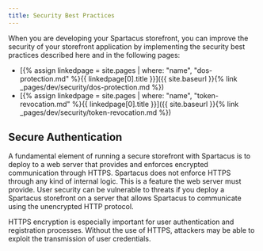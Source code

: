 ```yaml
---
title: Security Best Practices
---
```


When you are developing your Spartacus storefront, you can improve the security of your storefront application by implementing the security best practices described here and in the following pages:

- [{% assign linkedpage = site.pages | where: "name", "dos-protection.md" %}{{ linkedpage[0].title }}]({{ site.baseurl }}{% link _pages/dev/security/dos-protection.md %})
- [{% assign linkedpage = site.pages | where: "name", "token-revocation.md" %}{{ linkedpage[0].title }}]({{ site.baseurl }}{% link _pages/dev/security/token-revocation.md %})

## Secure Authentication

A fundamental element of running a secure storefront with Spartacus is to deploy to a web server that provides and enforces encrypted communication through HTTPS. Spartacus does not enforce HTTPS through any kind of internal logic. This is a feature the web server must provide. User security can be vulnerable to threats if you deploy a Spartacus storefront on a server that allows Spartacus to communicate using the unencrypted HTTP protocol.

HTTPS encryption is especially important for user authentication and registration processes. Without the use of HTTPS, attackers may be able to exploit the transmission of user credentials.
